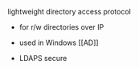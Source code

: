 lightweight directory access protocol
- for r/w directories over IP
- used in Windows [[AD]]

- LDAPS secure